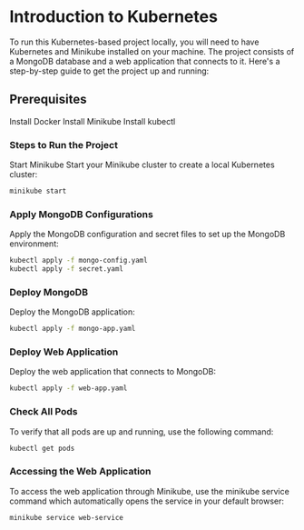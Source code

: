 # Introduction to Kubernetes

To run this Kubernetes-based project locally, you will need to have Kubernetes and Minikube installed on your machine. The project consists of a MongoDB database and a web application that connects to it. Here's a step-by-step guide to get the project up and running:

## Prerequisites
Install Docker
Install Minikube
Install kubectl

### Steps to Run the Project
Start Minikube
Start your Minikube cluster to create a local Kubernetes cluster:

```sh
minikube start
```

### Apply MongoDB Configurations
Apply the MongoDB configuration and secret files to set up the MongoDB environment:

```sh
kubectl apply -f mongo-config.yaml
kubectl apply -f secret.yaml
```

### Deploy MongoDB
Deploy the MongoDB application:

```sh
kubectl apply -f mongo-app.yaml
```

### Deploy Web Application
Deploy the web application that connects to MongoDB:

```sh
kubectl apply -f web-app.yaml
```
### Check All Pods
To verify that all pods are up and running, use the following command:

```sh
kubectl get pods
```
### Accessing the Web Application
To access the web application through Minikube, use the minikube service command which automatically opens the service in your default browser:

```sh
minikube service web-service
```